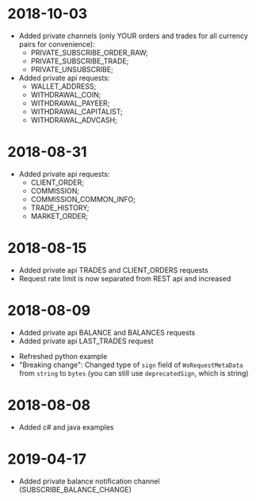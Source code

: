 # 2018-10-03
 + Added private channels (only YOUR orders and trades for all currency pairs for convenience):
   -  PRIVATE_SUBSCRIBE_ORDER_RAW;
   -  PRIVATE_SUBSCRIBE_TRADE;
   -  PRIVATE_UNSUBSCRIBE;
 + Added private api requests:
   -  WALLET_ADDRESS;
   -  WITHDRAWAL_COIN;
   -  WITHDRAWAL_PAYEER;
   -  WITHDRAWAL_CAPITALIST;
   -  WITHDRAWAL_ADVCASH;

# 2018-08-31
 + Added private api requests:
   - CLIENT_ORDER;
   - COMMISSION;
   - COMMISSION_COMMON_INFO;
   - TRADE_HISTORY;
   - MARKET_ORDER;
# 2018-08-15
 + Added private api TRADES and CLIENT_ORDERS requests
 + Request rate limit is now separated from REST api and increased

# 2018-08-09
 + Added private api BALANCE and BALANCES requests
 + Added private api LAST_TRADES request
 * Refreshed python example
 * "Breaking change": Changed type of `sign` field of `WsRequestMetaData` from `string` to `bytes` (you can still use `deprecatedSign`, which is string)

# 2018-08-08
 + Added c# and java examples

# 2019-04-17
 + Added private balance notification channel (SUBSCRIBE_BALANCE_CHANGE)
